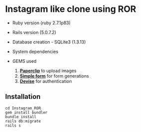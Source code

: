 # Instagram like clone using ROR

* Ruby version (ruby 2.7.1p83)

* Rails version (5.0.7.2)

* Database creation - SQLite3 (1.3.13)

* System dependencies 

* GEMS used
    1. **[Paperclip](https://github.com/thoughtbot/paperclip)** to upload images
    2. **[Simple form](https://github.com/heartcombo/simple_form)** for form generations
    3. **[Devise](https://github.com/heartcombo/devise)** for authentication 

## Installation
```git clone git@github.com:gurindernarang/Instagram_ROR.git
cd Instagram_ROR
gem install bundler
bundle install
rails db:migrate
rails s
```
